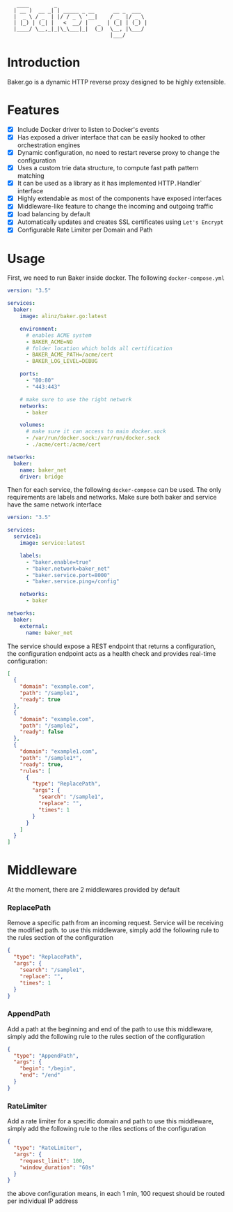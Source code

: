 ```
   ____        _
  | __ )  __ _| | _____ _ __      __ _  ___
  |  _ \ / _  | |/ / _ \ '__|    / _  |/ _ \
  | |_) | (_| |   <  __/ |   _  | (_| | (_) |
  |____/ \__,_|_|\_\___|_|  (_)  \__, |\___/
                                 |___/
```

# Introduction

Baker.go is a dynamic HTTP reverse proxy designed to be highly extensible.

# Features

- [x] Include Docker driver to listen to Docker's events
- [x] Has exposed a driver interface that can be easily hooked to other orchestration engines
- [x] Dynamic configuration, no need to restart reverse proxy to change the configuration
- [x] Uses a custom trie data structure, to compute fast path pattern matching
- [x] It can be used as a library as it has implemented HTTP`.`Handler` interface
- [x] Highly extendable as most of the components have exposed interfaces
- [x] Middleware-like feature to change the incoming and outgoing traffic
- [x] load balancing by default
- [x] Automatically updates and creates SSL certificates using `Let's Encrypt`
- [x] Configurable Rate Limiter per Domain and Path

# Usage

First, we need to run Baker inside docker. The following `docker-compose.yml`

```yml
version: "3.5"

services:
  baker:
    image: alinz/baker.go:latest

    environment:
      # enables ACME system
      - BAKER_ACME=NO
      # folder location which holds all certification
      - BAKER_ACME_PATH=/acme/cert
      - BAKER_LOG_LEVEL=DEBUG

    ports:
      - "80:80"
      - "443:443"

    # make sure to use the right network
    networks:
      - baker

    volumes:
      # make sure it can access to main docker.sock
      - /var/run/docker.sock:/var/run/docker.sock
      - ./acme/cert:/acme/cert

networks:
  baker:
    name: baker_net
    driver: bridge
```

Then for each service, the following `docker-compose` can be used. The only requirements are labels and networks. Make sure both baker and service have the same network interface

```yml
version: "3.5"

services:
  service1:
    image: service:latest

    labels:
      - "baker.enable=true"
      - "baker.network=baker_net"
      - "baker.service.port=8000"
      - "baker.service.ping=/config"

    networks:
      - baker

networks:
  baker:
    external:
      name: baker_net
```

The service should expose a REST endpoint that returns a configuration, the configuration endpoint acts as a health check and provides real-time configuration:

```json
[
  {
    "domain": "example.com",
    "path": "/sample1",
    "ready": true
  },
  {
    "domain": "example.com",
    "path": "/sample2",
    "ready": false
  },
  {
    "domain": "example1.com",
    "path": "/sample1*",
    "ready": true,
    "rules": [
      {
        "type": "ReplacePath",
        "args": {
          "search": "/sample1",
          "replace": "",
          "times": 1
        }
      }
    ]
  }
]
```

# Middleware

At the moment, there are 2 middlewares provided by default

### ReplacePath

Remove a specific path from an incoming request. Service will be receiving the modified path.
to use this middleware, simply add the following rule to the rules section of the configuration

```json
{
  "type": "ReplacePath",
  "args": {
    "search": "/sample1",
    "replace": "",
    "times": 1
  }
}
```

### AppendPath

Add a path at the beginning and end of the path
to use this middleware, simply add the following rule to the rules section of the configuration

```json
{
  "type": "AppendPath",
  "args": {
    "begin": "/begin",
    "end": "/end"
  }
}
```

### RateLimiter

Add a rate limiter for a specific domain and path
to use this middleware, simply add the following rule to the riles sections of the configuration

```json
{
  "type": "RateLimiter",
  "args": {
    "request_limit": 100,
    "window_duration": "60s"
  }
}
```

the above configuration means, in each 1 min, 100 request should be routed per individual IP address
